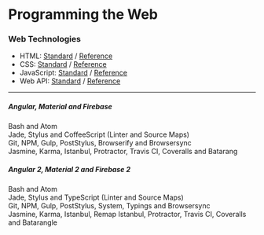 # Programming the Web

### Web Technologies
* HTML: [Standard](https://www.w3.org/TR/html51/) / [Reference](https://developer.mozilla.org/en-US/docs/Web/HTML/Reference)
* CSS: [Standard](https://www.w3.org/Style/CSS/current-work) / [Reference](https://developer.mozilla.org/en-US/docs/Web/CSS/Reference)
* JavaScript: [Standard](http://www.ecma-international.org/ecma-262/6.0/) / [Reference](https://developer.mozilla.org/en-US/docs/Web/JavaScript/Reference)
* Web API: [Standard](https://www.w3.org/TR/#tr_Javascript_APIs) / [Reference](https://github.com/Shyam-Chen/Web-Cheat-Sheet/blob/master/Web-API-Reference.md)

***

##### Angular, Material and Firebase
Bash and Atom<br>
Jade, Stylus and CoffeeScript (Linter and Source Maps)<br>
Git, NPM, Gulp, PostStylus, Browserify and Browsersync<br>
Jasmine, Karma, Istanbul, Protractor, Travis CI, Coveralls and Batarang

##### Angular 2, Material 2 and Firebase 2
Bash and Atom<br>
Jade, Stylus and TypeScript (Linter and Source Maps)<br>
Git, NPM, Gulp, PostStylus, System, Typings and Browsersync<br>
Jasmine, Karma, Istanbul, Remap Istanbul, Protractor, Travis CI, Coveralls and Batarangle
